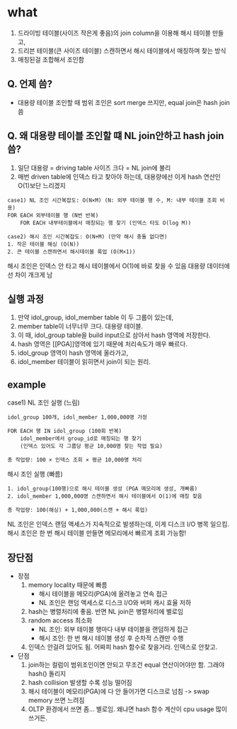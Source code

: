 # what 

1. 드라이빙 테이블(사이즈 작은게 좋음)의 join column을 이용해 해시 테이블 만들고, 
2. 드리븐 테이블(큰 사이즈 테이블) 스캔하면서 해시 테이블에서 매칭하며 찾는 방식 
3. 매칭된걸 조합해서 조인함 



## Q. 언제 씀?

- 대용량 테이블 조인할 때 범위 조인은 sort merge 쓰지만, equal join은 hash join 씀 

## Q. 왜 대용량 테이블 조인할 떄 NL join안하고 hash join 씀?

1. 일단 대용량 = driving table 사이즈 크다 = NL join에 불리 
2. 매번 driven table에 인덱스 타고 찾아야 하는데, 대용량에선 이게 hash 연산인 O(1)보단 느리겠지

```
case1) NL 조인 시간복잡도: O(N×M) (N: 외부 테이블 행 수, M: 내부 테이블 조회 비용)
FOR EACH 외부테이블 행 (N번 반복)
    FOR EACH 내부테이블에서 매칭되는 행 찾기 (인덱스 타도 O(log M))

case2) 해시 조인 시간복잡도: O(N+M) (만약 해시 충돌 없다면) 
1. 작은 테이블 해싱 (O(N))
2. 큰 테이블 스캔하면서 해시테이블 룩업 (O(M×1))
```

해시 조인은 인덱스 안 타고 해시 테이블에서 O(1)에 바로 찾을 수 있음 
대용량 데이터에선 차이 개크게 남



## 실행 과정 

1. 만약 idol_group, idol_member table  이 두 그룹이 있는데,
2. member table이 너무너무 크다. 대용량 테이블.
3. 이 때, idol_group table을 build input으로 삼아서 hash 영역에 저장한다. 
4. hash 영역은 [[PGA]]영역에 있기 때문에 처리속도가 매우 빠르다.
5. idol_group 영역이 hash 영역에 올라가고,
6. idol_member 테이블이 읽히면서 join이 되는 원리.


## example 

case1) NL 조인 실행 (느림)
```
idol_group 100개, idol_member 1,000,000명 가정

FOR EACH 행 IN idol_group (100회 반복)
    idol_member에서 group_id로 매칭되는 행 찾기
    (인덱스 있어도 각 그룹당 평균 10,000명 찾는 작업 필요)

총 작업량: 100 × 인덱스 조회 × 평균 10,000명 처리
```

해시 조인 실행 (빠름)
```
1. idol_group(100행)으로 해시 테이블 생성 (PGA 메모리에 생성, 개빠름)
2. idol_member 1,000,000명 스캔하면서 해시 테이블에서 O(1)에 매칭 찾음

총 작업량: 100(해싱) + 1,000,000(스캔 + 해시 룩업)
```

NL 조인은 인덱스 랜덤 액세스가 지속적으로 발생하는데, 이게 디스크 I/O 병목 일으킴.
해시 조인은 한 번 해시 테이블 만들면 메모리에서 빠르게 조회 가능함!





## 장단점 
- 장점 
    1. memory locality 때문에 빠름 
        - 해시 테이블을 메모리(PGA)에 올려놓고 연속 접근
        - NL 조인은 랜덤 액세스로 디스크 I/O와 버퍼 캐시 효율 저하
    2. hash는 병렬처리에 좋음. 반면 NL join은 병렬처리에 별로임
    3. random access 최소화 
        - NL 조인: 외부 테이블 행마다 내부 테이블을 랜덤하게 접근
        - 해시 조인: 한 번 해시 테이블 생성 후 순차적 스캔만 수행
    4. 인덱스 안걸려 있어도 됨. 어짜피 hash 함수로 찾을거라. 인덱스로 안찾고. 
- 단점 
    1. join하는 컬럼이 범위조인이면 안되고 무조건 equal 연산이어야만 함. 그래야 hash() 돌리지
    2. hash collision 발생할 수록 성능 떨어짐 
    3. 해시 테이블이 메모리(PGA)에 다 안 들어가면 디스크로 넘침 -> swap memory 쓰면 느려짐 
    4. OLTP 환경에서 쓰면 좀... 별로임. 왜냐면 hash 함수 계산이 cpu usage 많이 쓰거든. 
